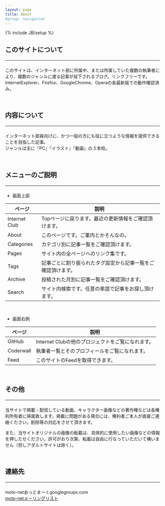 ```yaml
---
layout: page
title: About 
#group: navigation
---
```

{% include JB/setup %}

## このサイトについて <hr size="1" />
このサイトは、インターネット部に所属中、または所属していた複数の執筆者により、複数のジャンルに渡る記事が投下されるブログ。リンクフリーです。  
InternetExplorer、Firefox、GoogleChrome、Operaの各最新版での動作確認済み。

<br>

## 内容について <hr size="1" />
インターネット部員向けに、かつ一般の方にも役に立つような情報を提供できることを目指した記事。  
ジャンルは主に『PC』『イラスト』『動画』の３本柱。

<br>

## メニューのご説明 <hr size="1" />
 - 画面上部  

<table class="table">
    <thead>
        <tr>
            <th>ページ</th>
            <th>説明</th>
        </tr>
    </thead>
    <tbody>
        <tr>
            <td>Internet Club</td>
            <td>Topページに戻ります。最近の更新情報をご確認頂けます。</td>
        </tr>
        <tr>
            <td>About</td>
            <td>このページです。ご案内とかそんなの。</td>
        </tr>
        <tr>
            <td>Categories</td>
            <td>カテゴリ別に記事一覧をご確認頂けます。</td>
        </tr>
        <tr>
            <td>Pages</td>
            <td>サイト内の全ページへのリンク集です。</td>
        </tr>
        <tr>
            <td>Tags</td>
            <td>記事ごとに割り振られたタグ設定から記事一覧をご確認頂けます。</td>
        </tr>
        <tr>
            <td>Archive</td>
            <td>投稿された月別に記事一覧をご確認頂けます。</td>
        </tr>
        <tr>
            <td>Search</td>
            <td>サイト内検索です。任意の単語で記事をお探し頂けます。</td>
        </tr>
    </tbody>
</table>

<br>

 - 画面右側  

<table class="table"> 
    <thead>
        <tr>
            <th>ページ</th>
            <th>説明</th>
        </tr>
    </thead>
    <tbody>
        <tr>
            <td>GitHub</td>
            <td>Internet Clubの他のプロジェクトをご覧になれます。</td>
        </tr>
        <tr>
            <td>Coderwall</td>
            <td>執筆者一覧とそのプロフィールをご覧になれます。</td>
        </tr>
        <tr>
            <td>Feed</td>
            <td>このサイトのFeedを取得できます。</td>
        </tr>
    </tbody>
</table>

<br>

## その他 <hr size="1" />
当サイトで掲載・配信している動画、キャラクター画像などの著作権などは各権利所有者に帰属致します。掲載に問題がある場合には、権利者ご本人が直接ご連絡ください。削除等の対応をさせて頂きます。

また、当サイトオリジナルの画像の転載は、具体的に使用したい画像などの情報を押したせください。許可がおり次第、転載は自由に行なっていただいて構いません（但しアダルトサイトは除く）。

<br>


## 連絡先 <hr size="1" />
moto-netあっとまーくgooglegroups.com  
[moto-netメーリングリスト](https://groups.google.com/d/forum/moto-net)
